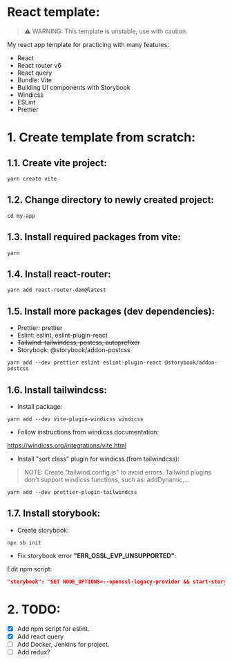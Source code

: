 # React template:

> ⚠️ WARNING: This template is unstable, use with caution.

My react app template for practicing with many features:

- React
- React router v6
- React query
- Bundle: Vite
- Building UI components with Storybook
- Windicss
- ESLint
- Prettier

# 1. Create template from scratch:

## 1.1. Create vite project:

```console
yarn create vite
```

## 1.2. Change directory to newly created project:

```console
cd my-app
```

## 1.3. Install required packages from vite:

```console
yarn
```

## 1.4. Install react-router:

```console
yarn add react-router-dom@latest
```

## 1.5. Install more packages (dev dependencies):

- Prettier: prettier
- Eslint: eslint, eslint-plugin-react
- ~~Tailwind: tailwindcss, postcss, autoprefixer~~
- Storybook: @storybook/addon-postcss

```console
yarn add --dev prettier eslint eslint-plugin-react @storybook/addon-postcss
```

## 1.6. Install tailwindcss:

- Install package:

```console
yarn add --dev vite-plugin-windicss windicss
```

- Follow instructions from windicss documentation:

https://windicss.org/integrations/vite.html

- Install "sort class" plugin for windicss (from tailwindcss):

> NOTE: Create "tailwind.config.js" to avoid errors. Tailwind plugins don't support windicss functions, such as: addDynamic,...

```console
yarn add --dev prettier-plugin-tailwindcss
```

## 1.7. Install storybook:

- Create storybook:

```console
npx sb init
```

- Fix storybook error **"ERR_OSSL_EVP_UNSUPPORTED"**:

Edit npm script:

```json
"storybook": "SET NODE_OPTIONS=--openssl-legacy-provider && start-storybook -p 6006",
```

# 2. TODO:

- [x] Add npm script for eslint.
- [x] Add react query
- [ ] Add Docker, Jenkins for project.
- [ ] Add redux?
